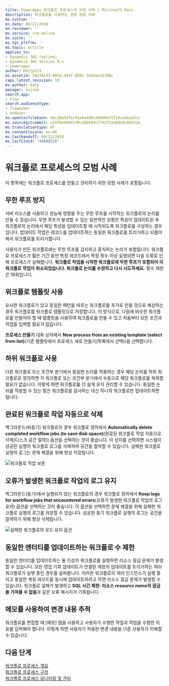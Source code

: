 ```yaml
---
title: PowerApps 워크플로 프로세스의 모범 사례 | Microsoft Docs
description: 워크플로를 사용하는 권장 방법 이해
ms.custom: ''
ms.date: 06/27/2018
ms.reviewer: ''
ms.service: crm-online
ms.suite: ''
ms.tgt_pltfrm: ''
ms.topic: article
applies_to:
- Dynamics 365 (online)
- Dynamics 365 Version 9.x
- powerapps
author: Mattp123
ms.assetid: 34e34c33-003a-494f-858c-3d34aacb308c
caps.latest.revision: 10
ms.author: matp
manager: kvivek
search.app:
- Flow
search.audienceType:
- flowmaker
- enduser
ms.openlocfilehash: 94c38a54fec91e6a480cd90d0a72f19ca56ae51c
ms.sourcegitcommit: a20fbed9941f0cd8b69dc579277a30da9c8bb31b
ms.translationtype: HT
ms.contentlocale: ko-KR
ms.lasthandoff: 09/12/2018
ms.locfileid: "44689528"
---
```

# <a name="best-practices-for-workflow-processes"></a>워크플로 프로세스의 모범 사례

이 항목에는 워크플로 프로세스를 만들고 관리하기 위한 모범 사례가 포함됩니다.  
  
<a name="BKMK_AvoidInfiniteLoops"></a>   
## <a name="avoid-infinite-loops"></a>무한 루프 방지  
 서버 리소스를 사용하고 성능에 영향을 주는 무한 루프를 시작하는 워크플로의 논리를 만들 수 있습니다. 무한 루프가 발생할 수 있는 일반적인 상황은 특성이 업데이트된 후 워크플로의 논리에서 해당 특성을 업데이트할 때 시작되도록 워크플로를 구성하는 경우입니다. 업데이트 작업은 레코드를 업데이트하는 동일한 워크플로를 트리거하고 되풀이해서 워크플로를 트리거합니다.  
  
 사용자가 만든 워크플로에는 무한 루프를 감지하고 중지하는 논리가 포함됩니다. 워크플로 프로세스가 짧은 기간 동안 특정 레코드에서 특정 횟수 이상 실행되면 다음 오류로 인해 프로세스가 실패합니다. **워크플로 작업을 시작한 워크플로에 무한 루프가 포함되어 이 워크플로 작업이 취소되었습니다. 워크플로 논리를 수정하고 다시 시도하세요.** 횟수 제한은 16회입니다.  
  
<a name="BKMK_UseWorkflowTemplates"></a>   
## <a name="use-workflow-templates"></a>워크플로 템플릿 사용  
 유사한 워크플로가 있고 동일한 패턴을 따르는 워크플로를 추가로 만들 것으로 예상하는 경우 워크플로를 워크플로 템플릿으로 저장합니다. 이 방식으로, 다음에 비슷한 워크플로를 만들어야 할 때 템플릿을 사용하여 워크플로를 만들 수 있고 처음부터 모든 조건과 작업을 입력할 필요가 없습니다.  
  
 **프로세스 만들기** 대화 상자에서 **New process from an existing template (select from list)**(기존 템플릿에서 프로세스 새로 만들기(목록에서 선택))을 선택합니다.  
  
<a name="BKMK_UseChildWorkflows"></a>   
## <a name="use-child-workflows"></a>하위 워크플로 사용  
 다른 워크플로 또는 조건부 분기에서 동일한 논리를 적용하는 경우 해당 논리를 하위 워크플로로 정의하면 각 워크플로 또는 조건부 분기에서 수동으로 해당 워크플로를 복제할 필요가 없습니다. 이렇게 하면 워크플로를 더 쉽게 유지 관리할 수 있습니다. 동일한 논리를 적용할 수 있는 많은 워크플로를 검사하는 대신 하나의 워크플로만 업데이트하면 됩니다.  
  
## <a name="automatically-delete-completed-workflow-jobs"></a>완료된 워크플로 작업 자동으로 삭제
백그라운드(비동기) 워크플로의 경우 워크플로 정의에서 **Automatically delete completed workflow jobs (to save disk space)**(완료된 워크플로 작업 자동으로 삭제(디스크 공간 절약)) 옵션을 선택하는 것이 좋습니다. 이 상자를 선택하면 시스템이 성공한 실행의 워크플로 로그를 삭제하여 공간을 절약할 수 있습니다. 실패한 워크플로 실행의 로그는 문제 해결을 위해 항상 저장됩니다.  

![워크플로 작업 보존](media/workflow-job-retention.png)

<a name="BKMK_AutoDeleteCompletedWorkflowJobs"></a>   
## <a name="keep-logs-for-workflow-jobs-that-encountered-errors"></a>오류가 발생한 워크플로 작업의 로그 유지  
백그라운드(동기)에서 실행되지 않는 워크플로의 경우 워크플로 정의에서 **Keep logs for workflow jobs that encountered errors**(오류가 발생한 워크플로 작업의 로그 유지) 옵션을 선택하는 것이 좋습니다. 이 옵션을 선택하면 문제 해결을 위해 실패한 워크플로 실행의 로그를 저장할 수 있습니다. 성공한 동기 워크플로 실행의 로그는 공간을 절약하기 위해 항상 삭제됩니다.   

![실패한 워크플로의 로드 유지 옵션](media/keep-logs-for-workflows.png)

## <a name="limit-the-number-of-workflows-that-update-the-same-entity"></a>동일한 엔터티를 업데이트하는 워크플로 수 제한
동일한 엔터티를 업데이트하는 둘 이상의 워크플로를 실행하면 리소스 잠금 문제가 발생할 수 있습니다. 모든 영업 기회 업데이트가 연결된 계정의 업데이트를 트리거하는 여러 워크플로가 실행 중인 경우를 살펴봅니다. 이러한 워크플로의 여러 인스턴스가 실행 중이고 동일한 계정 레코드를 동시에 업데이트하려고 하면 리소스 잠금 문제가 발생할 수 있습니다. 워크플로 실패가 발생하고 **SQL 시간 제한: 리소스 *resource name*의 잠금을 가져올 수 없음**과 같은 오류 메시지가 기록됩니다. 

  
<a name="BKMK_DocumentChangesUsingNotes"></a>   
## <a name="use-notes-to-keep-track-of-changes"></a>메모를 사용하여 변경 내용 추적  
 워크플로를 편집할 때 [메모] 탭을 사용하고 사용자가 수행한 작업과 작업을 수행한 이유를 입력해야 합니다. 이렇게 하면 사용자가 적용한 변경 내용을 다른 사용자가 이해할 수 있습니다.  
  
## <a name="next-steps"></a>다음 단계  
 [워크플로 프로세스 개요](workflow-processes.md)   
 [워크플로 프로세스 구성](configure-workflow-steps.md)   
 [워크플로 프로세스 모니터링 및 관리](monitor-manage-processes.md)
   
